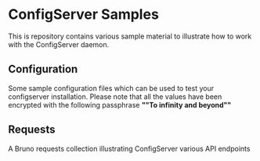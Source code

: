 # ConfigServer Samples

This is repository contains various sample material to illustrate how to work with the ConfigServer daemon.

## Configuration

Some sample configuration files which can be used to test your configserver installation.
Please note that all the values have been encrypted with the following passphrase **""To infinity and beyond""**

## Requests

A Bruno requests collection illustrating ConfigServer various API endpoints
